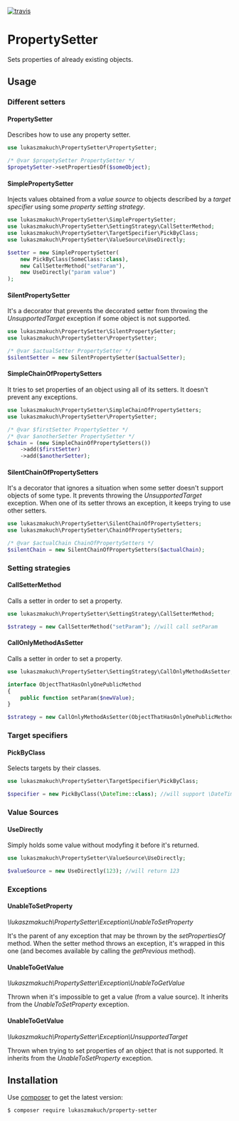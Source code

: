 [![travis](https://travis-ci.org/lukaszmakuch/property-setter.svg)](https://travis-ci.org/lukaszmakuch/property-setter)
# PropertySetter
Sets properties of already existing objects.
## Usage
### Different setters
#### PropertySetter
Describes how to use any property setter.
```php
use lukaszmakuch\PropertySetter\PropertySetter;

/* @var $propetySetter PropertySetter */
$propetySetter->setPropertiesOf($someObject);
```
#### SimplePropertySetter
Injects values obtained from a _value source_ to objects described by a _target specifier_ using some _property setting strategy_.

```php
use lukaszmakuch\PropertySetter\SimplePropertySetter;
use lukaszmakuch\PropertySetter\SettingStrategy\CallSetterMethod;
use lukaszmakuch\PropertySetter\TargetSpecifier\PickByClass;
use lukaszmakuch\PropertySetter\ValueSource\UseDirectly;

$setter = new SimplePropertySetter(
    new PickByClass(SomeClass::class),
    new CallSetterMethod("setParam"),
    new UseDirectly("param value")
);
```
#### SilentPropertySetter
It's a decorator that prevents the decorated setter from throwing the _UnsupportedTarget_ exception if some object is not supported.
```php
use lukaszmakuch\PropertySetter\SilentPropertySetter;
use lukaszmakuch\PropertySetter\PropertySetter;

/* @var $actualSetter PropertySetter */
$silentSetter = new SilentPropertySetter($actualSetter);
```
#### SimpleChainOfPropertySetters
It tries to set properties of an object using all of its setters. It doesn't prevent any exceptions.
```php
use lukaszmakuch\PropertySetter\SimpleChainOfPropertySetters;
use lukaszmakuch\PropertySetter\PropertySetter;

/* @var $firstSetter PropertySetter */
/* @var $anotherSetter PropertySetter */
$chain = (new SimpleChainOfPropertySetters())
    ->add($firstSetter)
    ->add($anotherSetter);
```
#### SilentChainOfPropertySetters
It's a decorator that ignores a situation when some setter doesn't support objects of some type. It prevents throwing the _UnsupportedTarget_ exception. When one of its setter throws an exception, it keeps trying to use other setters.
```php
use lukaszmakuch\PropertySetter\SilentChainOfPropertySetters;
use lukaszmakuch\PropertySetter\ChainOfPropertySetters;

/* @var $actualChain ChainOfPropertySetters */
$silentChain = new SilentChainOfPropertySetters($actualChain);
```
### Setting strategies
#### CallSetterMethod
Calls a setter in order to set a property.
```php
use lukaszmakuch\PropertySetter\SettingStrategy\CallSetterMethod;

$strategy = new CallSetterMethod("setParam"); //will call setParam
```
#### CallOnlyMethodAsSetter
Calls a setter in order to set a property.
```php
use lukaszmakuch\PropertySetter\SettingStrategy\CallOnlyMethodAsSetter;

interface ObjectThatHasOnlyOnePublicMethod
{
    public function setParam($newValue);
}

$strategy = new CallOnlyMethodAsSetter(ObjectThatHasOnlyOnePublicMethod::class); //will call setParam
```
### Target specifiers
#### PickByClass
Selects targets by their classes.
```php
use lukaszmakuch\PropertySetter\TargetSpecifier\PickByClass;

$specifier = new PickByClass(\DateTime::class); //will support \DateTime
```
### Value Sources
#### UseDirectly
Simply holds some value without modyfing it before it's returned.
```php
use lukaszmakuch\PropertySetter\ValueSource\UseDirectly;

$valueSource = new UseDirectly(123); //will return 123
```
### Exceptions
#### UnableToSetProperty
_\lukaszmakuch\PropertySetter\Exception\UnableToSetProperty_

It's the parent of any exception that may be thrown by the _setPropertiesOf_ method.
When the setter method throws an exception, it's wrapped in this one (and becomes available by calling the _getPrevious_ method).
#### UnableToGetValue
_\lukaszmakuch\PropertySetter\Exception\UnableToGetValue_

Thrown when it's impossible to get a value (from a value source). It inherits from the _UnableToSetProperty_ exception.
#### UnableToGetValue
_\lukaszmakuch\PropertySetter\Exception\UnsupportedTarget_

Thrown when trying to set properties of an object that is not supported. It inherits from the _UnableToSetProperty_ exception.
## Installation
Use [composer](https://getcomposer.org) to get the latest version:
```
$ composer require lukaszmakuch/property-setter
```
